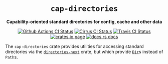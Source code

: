 <div align="center">
  <h1><code>cap-directories</code></h1>

  <p>
    <strong>Capability-oriented standard directories for config, cache and other data</strong>
  </p>

  <p>
    <a href="https://github.com/bytecodealliance/cap-std/actions?query=workflow%3ACI"><img src="https://github.com/bytecodealliance/cap-std/workflows/CI/badge.svg" alt="Github Actions CI Status" /></a>
    <a href="https://cirrus-ci.com/github/bytecodealliance/cap-std"><img src="https://api.cirrus-ci.com/github/bytecodealliance/cap-std.svg" alt="Cirrus CI Status" /></a>
    <a href="https://travis-ci.com/bytecodealliance/cap-std"><img src="https://travis-ci.com/bytecodealliance/cap-std.svg?branch=main" alt="Travis CI Status" /></a>
    <a href="https://crates.io/crates/cap-directories"><img src="https://img.shields.io/crates/v/cap-directories.svg" alt="crates.io page" /></a>
    <a href="https://docs.rs/cap-directories"><img src="https://docs.rs/cap-directories/badge.svg" alt="docs.rs docs" /></a>
  </p>
</div>

The `cap-directories` crate provides utilities for accessing standard
directories via the [`directories-next`] crate, but which provide [`Dir`]s instead of
`Path`s.

[`directories-next`]: https://crates.io/crates/directories-next
[`Dir`]: https://docs.rs/cap-std/latest/cap_std/fs/struct.Dir.html
